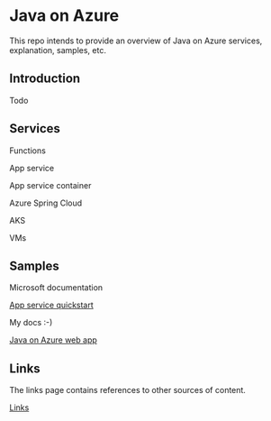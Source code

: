 # Java on Azure

This repo intends to provide an overview of Java on Azure services, explanation, samples, etc.

## Introduction

Todo

## Services

Functions

App service 

App service container

Azure Spring Cloud

AKS

VMs

## Samples

Microsoft documentation

[App service quickstart](https://docs.microsoft.com/azure/app-service/quickstart-java)

My docs :-)

[Java on Azure web app](https://github.com/pdebruin/javaonazureweb)


## Links

The links page contains references to other sources of content.

[Links](./links.md)
